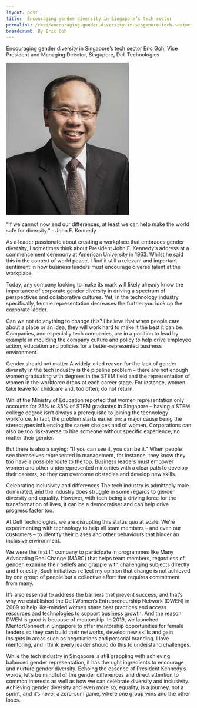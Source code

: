 ```yaml
---
layout: post
title:  Encouraging gender diversity in Singapore’s tech sector
permalink: /read/encouraging-gender-diversity-in-singapore-tech-sector
breadcrumb: By Eric Goh
---
```

Encouraging gender diversity in Singapore’s tech sector
Eric Goh, Vice President and Managing Director, Singapore, Dell Technologies
<p><img src="/images/read1.jpg"/></p>
“If we cannot now end our differences, at least we can help make the world safe for diversity.” - John F. Kennedy

As a leader passionate about creating a workplace that embraces gender diversity, I sometimes think about President John F. Kennedy’s address at a commencement ceremony at American University in 1963. Whilst he said this in the context of world peace, I find it still a relevant and important sentiment in how business leaders must encourage diverse talent at the workplace. 

Today, any company looking to make its mark will likely already know the importance of corporate gender diversity in driving a spectrum of perspectives and collaborative cultures. Yet, in the technology industry specifically, female representation decreases the further you look up the corporate ladder. 

Can we not do anything to change this? I believe that when people care about a place or an idea, they will work hard to make it the best it can be. Companies, and especially tech companies, are in a position to lead by example in moulding the company culture and policy to help drive employee action, education and policies for a better-represented business environment. 

Gender should not matter 
A widely-cited reason for the lack of gender diversity in the tech industry is the pipeline problem – there are not enough women graduating with degrees in the STEM field and the representation of women in the workforce drops at each career stage. For instance, women take leave for childcare and, too often, do not return. 

Whilst the Ministry of Education reported that women representation only accounts for 25% to 35% of STEM graduates in Singapore – having a STEM college degree isn’t always a prerequisite to joining the technology workforce. In fact, the problem starts earlier on; a major cause being the stereotypes influencing the career choices and of women. Corporations can also be too risk-averse to hire someone without specific experience, no matter their gender.  

But there is also a saying: “If you can see it, you can be it.” When people see themselves represented in management, for instance, they know they too have a possible route to the top. Business leaders must empower women and other underrepresented minorities with a clear path to develop their careers, so they can overcome obstacles and develop new skills. 

Celebrating inclusivity and differences 
The tech industry is admittedly male-dominated, and the industry does struggle in some regards to gender diversity and equality. However, with tech being a driving force for the transformation of lives, it can be a democratiser and can help drive progress faster too. 

At Dell Technologies, we are disrupting this status quo at scale. We’re experimenting with technology to help all team members – and even our customers – to identify their biases and other behaviours that hinder an inclusive environment. 

We were the first IT company to participate in programmes like Many Advocating Real Change (MARC) that helps team members, regardless of gender, examine their beliefs and grapple with challenging subjects directly and honestly. Such initiatives reflect my opinion that change is not achieved by one group of people but a collective effort that requires commitment from many. 

It’s also essential to address the barriers that prevent success, and that’s why we established the Dell Women’s Entrepreneurship Network (DWEN) in 2009 to help like-minded women share best practices and access resources and technologies to support business growth. And the reason DWEN is good is because of mentorship. In 2019, we launched MentorConnect in Singapore to offer mentorship opportunities for female leaders so they can build their networks, develop new skills and gain insights in areas such as negotiations and personal branding. I love mentoring, and I think every leader should do this to understand challenges. 

While the tech industry in Singapore is still grappling with achieving balanced gender representation, it has the right ingredients to encourage and nurture gender diversity. Echoing the essence of President Kennedy’s words, let’s be mindful of the gender differences and direct attention to common interests as well as how we can celebrate diversity and inclusivity. Achieving gender diversity and even more so, equality, is a journey, not a sprint, and it’s never a zero-sum game, where one group wins and the other loses.
